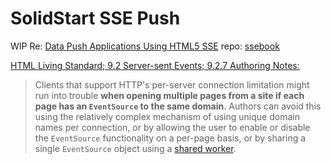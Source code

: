 # SolidStart SSE Push 
WIP Re: [Data Push Applications Using HTML5 SSE](https://play.google.com/store/books/details/Darren_Cook_Data_Push_Apps_with_HTML5_SSE?id=7gYiAwAAQBAJ) repo: [ssebook](https://github.com/DarrenCook/ssebook)

[HTML Living Standard; 9.2 Server-sent Events; 9.2.7 Authoring Notes:](https://html.spec.whatwg.org/multipage/server-sent-events.html#authoring-notes)
> Clients that support HTTP's per-server connection limitation might run into trouble **when opening multiple pages from a site if each page has an `EventSource` to the same domain**. Authors can avoid this using the relatively complex mechanism of using unique domain names per connection, or by allowing the user to enable or disable the `EventSource` functionality on a per-page basis, or by sharing a single `EventSource` object using a [shared worker](https://html.spec.whatwg.org/multipage/workers.html#sharedworkerglobalscope). 

